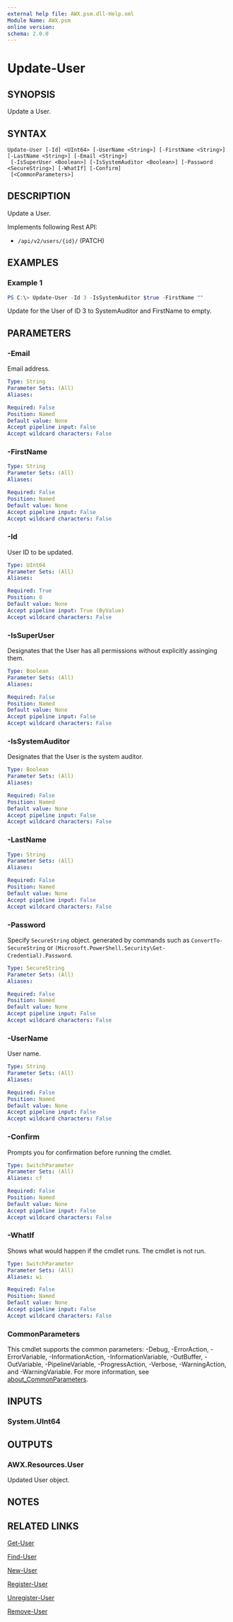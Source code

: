 ```yaml
---
external help file: AWX.psm.dll-Help.xml
Module Name: AWX.psm
online version:
schema: 2.0.0
---
```


# Update-User

## SYNOPSIS
Update a User.

## SYNTAX

```
Update-User [-Id] <UInt64> [-UserName <String>] [-FirstName <String>] [-LastName <String>] [-Email <String>]
 [-IsSuperUser <Boolean>] [-IsSystemAuditor <Boolean>] [-Password <SecureString>] [-WhatIf] [-Confirm]
 [<CommonParameters>]
```

## DESCRIPTION
Update a User.

Implements following Rest API:  
- `/api/v2/users/{id}/` (PATCH)

## EXAMPLES

### Example 1
```powershell
PS C:\> Update-User -Id 3 -IsSystemAuditor $true -FirstName ""
```

Update for the User of ID 3 to SystemAuditor and FirstName to empty.

## PARAMETERS

### -Email
Email address.

```yaml
Type: String
Parameter Sets: (All)
Aliases:

Required: False
Position: Named
Default value: None
Accept pipeline input: False
Accept wildcard characters: False
```

### -FirstName

```yaml
Type: String
Parameter Sets: (All)
Aliases:

Required: False
Position: Named
Default value: None
Accept pipeline input: False
Accept wildcard characters: False
```

### -Id
User ID to be updated.

```yaml
Type: UInt64
Parameter Sets: (All)
Aliases:

Required: True
Position: 0
Default value: None
Accept pipeline input: True (ByValue)
Accept wildcard characters: False
```

### -IsSuperUser
Designates that the User has all permissions without explicitly assinging them.

```yaml
Type: Boolean
Parameter Sets: (All)
Aliases:

Required: False
Position: Named
Default value: None
Accept pipeline input: False
Accept wildcard characters: False
```

### -IsSystemAuditor
Designates that the User is the system auditor.

```yaml
Type: Boolean
Parameter Sets: (All)
Aliases:

Required: False
Position: Named
Default value: None
Accept pipeline input: False
Accept wildcard characters: False
```

### -LastName

```yaml
Type: String
Parameter Sets: (All)
Aliases:

Required: False
Position: Named
Default value: None
Accept pipeline input: False
Accept wildcard characters: False
```

### -Password
Specify `SecureString` object.  generated by commands such as `ConvertTo-SecureString` or `(Microsoft.PowerShell.Security\Get-Credential).Password`.

```yaml
Type: SecureString
Parameter Sets: (All)
Aliases:

Required: False
Position: Named
Default value: None
Accept pipeline input: False
Accept wildcard characters: False
```

### -UserName
User name.

```yaml
Type: String
Parameter Sets: (All)
Aliases:

Required: False
Position: Named
Default value: None
Accept pipeline input: False
Accept wildcard characters: False
```

### -Confirm
Prompts you for confirmation before running the cmdlet.

```yaml
Type: SwitchParameter
Parameter Sets: (All)
Aliases: cf

Required: False
Position: Named
Default value: None
Accept pipeline input: False
Accept wildcard characters: False
```

### -WhatIf
Shows what would happen if the cmdlet runs.
The cmdlet is not run.

```yaml
Type: SwitchParameter
Parameter Sets: (All)
Aliases: wi

Required: False
Position: Named
Default value: None
Accept pipeline input: False
Accept wildcard characters: False
```

### CommonParameters
This cmdlet supports the common parameters: -Debug, -ErrorAction, -ErrorVariable, -InformationAction, -InformationVariable, -OutBuffer, -OutVariable, -PipelineVariable, -ProgressAction, -Verbose, -WarningAction, and -WarningVariable. For more information, see [about_CommonParameters](http://go.microsoft.com/fwlink/?LinkID=113216).

## INPUTS

### System.UInt64
## OUTPUTS

### AWX.Resources.User
Updated User object.

## NOTES

## RELATED LINKS

[Get-User](Get-User.md)

[Find-User](Find-User.md)

[New-User](New-User.md)

[Register-User](Register-User.md)

[Unregister-User](Unregister-User.md)

[Remove-User](Remove-User.md)
